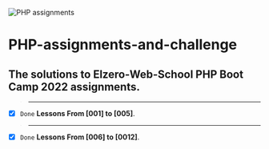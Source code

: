 ![PHP assignments](https://s3.eu-central-1.wasabisys.com/kirelos/wp-content/uploads/2020/07/06051421/how-to-install-php-8-0-on-centos-8-centos-7.png)
# PHP-assignments-and-challenge
## The solutions to Elzero-Web-School PHP Boot Camp 2022 assignments.
>-------------------------------------
- [x] `Done` **Lessons From [001] to [005]**.
>--------------------------------------
- [x] `Done` **Lessons From [006] to [0012]**.
